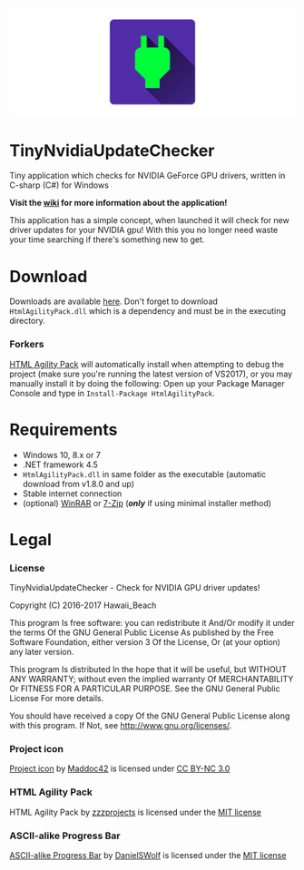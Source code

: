 ![Image preview](image.png)

# TinyNvidiaUpdateChecker
Tiny application which checks for NVIDIA GeForce GPU drivers, written in C-sharp (C#) for Windows

**Visit the [wiki](https://github.com/ElPumpo/TinyNvidiaUpdateChecker/wiki) for more information about the application!**

This application has a simple concept, when launched it will check for new driver updates for your NVIDIA gpu! With this you no longer need waste your time searching if there's something new to get.

# Download
Downloads are available [here](https://github.com/ElPumpo/TinyNvidiaUpdateChecker/releases).
Don't forget to download `HtmlAgilityPack.dll` which is a dependency and must be in the executing directory.

### Forkers
[HTML Agility Pack](https://www.nuget.org/packages/HtmlAgilityPack) will automatically install when attempting to debug the project (make sure you're running the latest version of VS2017), or you may manually install it by doing the following: Open up your Package Manager Console and type in `Install-Package HtmlAgilityPack`.

# Requirements
+ Windows 10, 8.x or 7
+ .NET framework 4.5
+ `HtmlAgilityPack.dll` in same folder as the executable (automatic download from v1.8.0 and up)
+ Stable internet connection
+ (optional) [WinRAR](https://www.rarlab.com/) or [7-Zip](http://www.7-zip.org) (***only*** if using minimal installer method)

# Legal

### License
TinyNvidiaUpdateChecker - Check for NVIDIA GPU driver updates!

Copyright (C) 2016-2017 Hawaii_Beach

This program Is free software: you can redistribute it And/Or modify it under the terms Of the GNU General Public License As published by the Free Software Foundation, either version 3 Of the License, Or (at your option) any later version.

This program Is distributed In the hope that it will be useful, but WITHOUT ANY WARRANTY; without even the implied warranty Of MERCHANTABILITY Or FITNESS FOR A PARTICULAR PURPOSE. See the GNU General Public License For more details.

You should have received a copy Of the GNU General Public License along with this program. If Not, see <http://www.gnu.org/licenses/>.

### Project icon
[Project icon](https://github.com/Maddoc42/Android-Material-Icon-Generator) by [Maddoc42](https://github.com/Maddoc42) is licensed under [CC BY-NC 3.0](https://creativecommons.org/licenses/by-nc/3.0/)

### HTML Agility Pack
HTML Agility Pack by [zzzprojects](https://github.com/zzzprojects/html-agility-pack) is licensed under the [MIT license](https://opensource.org/licenses/MIT)

### ASCII-alike Progress Bar
[ASCII-alike Progress Bar](https://gist.github.com/DanielSWolf/0ab6a96899cc5377bf54) by [DanielSWolf](https://github.com/DanielSWolf) is licensed under the [MIT license](https://opensource.org/licenses/MIT)
